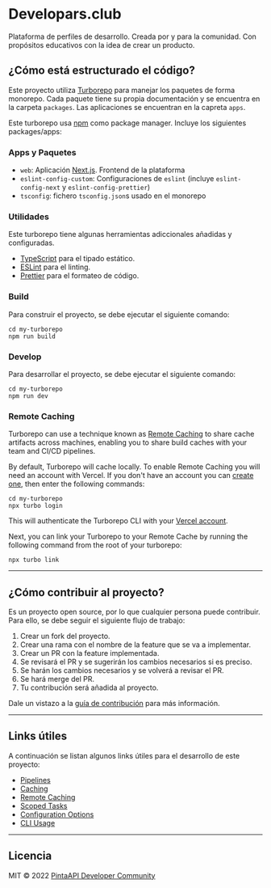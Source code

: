 # Developars.club

Plataforma de perfiles de desarrollo. Creada por y para la comunidad. Con propósitos educativos con la idea de crear un producto.

## ¿Cómo está estructurado el código?

Este proyecto utiliza [Turborepo](https://turborepo.com/) para manejar los paquetes de forma monorepo. Cada paquete tiene su propia documentación y se encuentra en la carpeta `packages`. Las aplicaciones se encuentran en la capreta `apps`.

Este turborepo usa [npm](https://www.npmjs.com/) como package manager. Incluye los siguientes packages/apps:

### Apps y Paquetes

- `web`: Aplicación [Next.js](https://nextjs.org). Frontend de la plataforma
- `eslint-config-custom`: Configuraciones de `eslint` (incluye `eslint-config-next` y `eslint-config-prettier`)
- `tsconfig`: fichero `tsconfig.json`s usado en el monorepo

### Utilidades

Este turborepo tiene algunas herramientas adiccionales añadidas y configuradas.

- [TypeScript](https://www.typescriptlang.org/) para el tipado estático.
- [ESLint](https://eslint.org/) para el linting.
- [Prettier](https://prettier.io) para el formateo de código.

### Build

Para construir el proyecto, se debe ejecutar el siguiente comando:
```
cd my-turborepo
npm run build
```

### Develop

Para desarrollar el proyecto, se debe ejecutar el siguiente comando:

```
cd my-turborepo
npm run dev
```

### Remote Caching

Turborepo can use a technique known as [Remote Caching](https://turborepo.org/docs/core-concepts/remote-caching) to share cache artifacts across machines, enabling you to share build caches with your team and CI/CD pipelines.

By default, Turborepo will cache locally. To enable Remote Caching you will need an account with Vercel. If you don't have an account you can [create one](https://vercel.com/signup), then enter the following commands:

```
cd my-turborepo
npx turbo login
```

This will authenticate the Turborepo CLI with your [Vercel account](https://vercel.com/docs/concepts/personal-accounts/overview).

Next, you can link your Turborepo to your Remote Cache by running the following command from the root of your turborepo:

```
npx turbo link
```
---
## ¿Cómo contribuir al proyecto?

Es un proyecto open source, por lo que cualquier persona puede contribuir. Para ello, se debe seguir el siguiente flujo de trabajo:

1. Crear un fork del proyecto.
2. Crear una rama con el nombre de la feature que se va a implementar.
3. Crear un PR con la feature implementada.
4. Se revisará el PR y se sugerirán los cambios necesarios si es preciso.
5. Se harán los cambios necesarios y se volverá a revisar el PR.
6. Se hará merge del PR.
7. Tu contribución será añadida al proyecto.

Dale un vistazo a la [guía de contribución](CONTRIBUTING.md) para más información.

---

## Links útiles

A continuación se listan algunos links útiles para el desarrollo de este proyecto:

- [Pipelines](https://turborepo.org/docs/core-concepts/pipelines)
- [Caching](https://turborepo.org/docs/core-concepts/caching)
- [Remote Caching](https://turborepo.org/docs/core-concepts/remote-caching)
- [Scoped Tasks](https://turborepo.org/docs/core-concepts/scopes)
- [Configuration Options](https://turborepo.org/docs/reference/configuration)
- [CLI Usage](https://turborepo.org/docs/reference/command-line-reference)

---
## Licencia
MIT &copy; 2022 [PintaAPI Developer Community](https://discord.gg/carlosazaustre)
